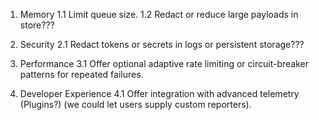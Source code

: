 1. Memory
1.1   Limit queue size.
1.2	  Redact or reduce large payloads in store???

2. Security
2.1   Redact tokens or secrets in logs or persistent storage???

3. Performance
3.1   Offer optional adaptive rate limiting or circuit-breaker patterns for repeated failures.

4. Developer Experience
4.1   Offer integration with advanced telemetry (Plugins?) (we could let users supply custom reporters).